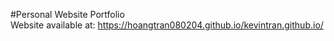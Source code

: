 #Personal Website
Portfolio <br/>
Website available at: https://hoangtran080204.github.io/kevintran.github.io/
